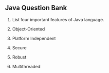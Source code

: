 ## Java Question Bank

1. List four important features of Java language. 

1. Object-Oriented 
1. Platform Independent
1. Secure
1. Robust
1. Multithreaded